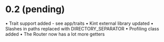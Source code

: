 # 0.2 (pending) #
• Trait support added - see app/traits
• Kint external library updated
• Slashes in paths replaced with DIRECTORY_SEPARATOR
• Profiling class added
• The Router now has a lot more getters